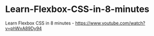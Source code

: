 # Learn-Flexbox-CSS-in-8-minutes
Learn Flexbox CSS in 8 minutes - https://www.youtube.com/watch?v=phWxA89Dy94
